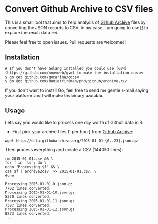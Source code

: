 # Convert Github Archive to CSV files

This is a small tool that aims to help analysis of [Github Archive](https://www.githubarchive.org/) files by converting the JSON records to CSV. In my case, I am going to use [R](https://www.r-project.org/) to explore the result data set.

Please feel free to open issues. Pull requests are welcomed!

## Installation

```{bash}
# If you don't have Golang installed you could use [GVM](https://github.com/moovweb/gvm) to make the installation easier
$ go get github.com/gocarina/gocsv
$ go get github.com/danielfireman/phd/github/archive2csv
```

If you don't want to install Go, feel free to send me gentle e-mail saying your platform and I will make the binary avaiable.

## Usage
Lets say you would like to process one day worth of Github data in R.

* First pick your archive files (1 per hour) from [Github Archive](https://www.githubarchive.org/):

```{bash}
wget http://data.githubarchive.org/2015-01-01-{0..23}.json.gz
```

Then process everything and create a CSV (144090 lines):

```{bash}
rm 2015-01-01.csv && \
for f in `ls`; do \
echo "Processing $f" && \
cat $f | archive2csv  >> 2015-01-01.csv; \
done

Processing 2015-01-01-0.json.gz
7702 lines converted.
Processing 2015-01-01-10.json.gz
5370 lines converted.
Processing 2015-01-01-11.json.gz
7387 lines converted.
Processing 2015-01-01-12.json.gz
8273 lines converted.
...
```
